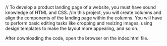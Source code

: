 
// To develop a product landing page of a website, you must have sound knowledge of HTML and CSS. 
//In this project, you will create columns and align the components of the landing page within the columns. You will have to perform basic editing tasks like cropping and resizing images, using design templates to make the layout more appealing, and so on.

After downloading the code, open the browser on the index.html file.
